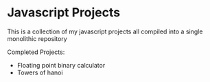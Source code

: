 # Javascript Projects

This is a collection of my javascript projects all compiled into a single monolithic repository

Completed Projects: 
- Floating point binary calculator
- Towers of hanoi
